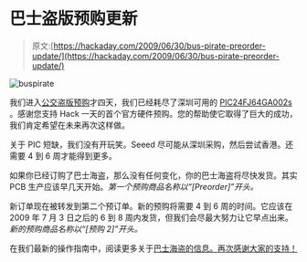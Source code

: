 # 巴士盗版预购更新

> 原文:[https://hackaday.com/2009/06/30/bus-pirate-preorder-update/](https://hackaday.com/2009/06/30/bus-pirate-preorder-update/)

![buspirate](../Images/cc305573c64438bd22ce537afe28a3d1.png "buspirate")

我们进入[公交盗版预购](http://hackaday.com/2009/06/25/bus-pirate-preorders-open/)才四天，我们已经耗尽了深圳可用的 [PIC24FJ64GA002s](http://www.microchip.com/wwwproducts/Devices.aspx?dDocName=en026374) 。感谢您支持 Hack 一天的首个官方硬件预购。您的帮助使它取得了巨大的成功，我们肯定希望在未来再次这样做。

关于 PIC 短缺，我们没有开玩笑。Seeed 尽可能从深圳采购，然后尝试香港。还需要 4 到 6 周才能得到更多。

如果你已经订购了巴士海盗，那么没有任何变化，你的巴士海盗将尽快发货。其实 PCB 生产应该早几天开始。*第一个预购商品名称以“[Preorder]”开头。*

新订单现在被转发到第二个预订单。新的预购将需要 4 到 6 周的时间。它应该在 2009 年 7 月 3 日之后的 6 到 8 周内发货，但我们会尽最大努力让它早点出来。*新的预购商品名称以“[预购 2]”开头。*

在我们最新的操作指南中，阅读更多关于[巴士海盗的信息。再次感谢大家的支持！](http://hackaday.com/2009/06/25/how-to-the-bus-pirate-v2-with-usb/)
